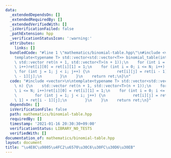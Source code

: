 ```yaml
---
data:
  _extendedDependsOn: []
  _extendedRequiredBy: []
  _extendedVerifiedWith: []
  _isVerificationFailed: false
  _pathExtension: hpp
  _verificationStatusIcon: ':warning:'
  attributes:
    links: []
  bundledCode: "#line 1 \"mathematics/binomial-table.hpp\"\n#include <vector>\n\n\
    template<typename T> std::vector<std::vector<T>> binomial_table(int n) {\n   \
    \ std::vector ret(n + 1, std::vector<T>(n + 1));\n    for (int i = 0; i <= N;\
    \ i++)ret[i][0] = ret[i][1] = 1;\n    for (int i = 0; i <= N; i++) {\n       \
    \ for (int j = 1; j < i; j++) {\n            ret[i][j] = ret[i - 1][j - 1] + ret[i\
    \ - 1][j];\n        }\n    }\n    return ret;\n}\n"
  code: "#include <vector>\n\ntemplate<typename T> std::vector<std::vector<T>> binomial_table(int\
    \ n) {\n    std::vector ret(n + 1, std::vector<T>(n + 1));\n    for (int i = 0;\
    \ i <= N; i++)ret[i][0] = ret[i][1] = 1;\n    for (int i = 0; i <= N; i++) {\n\
    \        for (int j = 1; j < i; j++) {\n            ret[i][j] = ret[i - 1][j -\
    \ 1] + ret[i - 1][j];\n        }\n    }\n    return ret;\n}"
  dependsOn: []
  isVerificationFile: false
  path: mathematics/binomial-table.hpp
  requiredBy: []
  timestamp: '2021-01-16 20:30:30+09:00'
  verificationStatus: LIBRARY_NO_TESTS
  verifiedWith: []
documentation_of: mathematics/binomial-table.hpp
layout: document
title: "\u4E8C\u9805\u4FC2\u6570\u30C6\u30FC\u30D6\u30EB"
---
```

